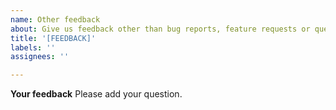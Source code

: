 ```yaml
---
name: Other feedback
about: Give us feedback other than bug reports, feature requests or questions
title: '[FEEDBACK]'
labels: ''
assignees: ''

---
```


**Your feedback**
Please add your question.
